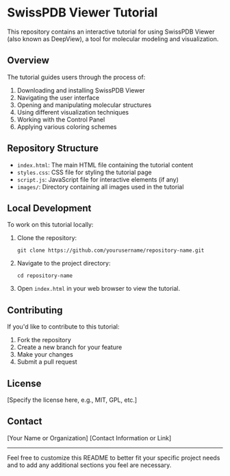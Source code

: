 # SwissPDB Viewer Tutorial

This repository contains an interactive tutorial for using SwissPDB Viewer (also known as DeepView), a tool for molecular modeling and visualization.

## Overview

The tutorial guides users through the process of:
1. Downloading and installing SwissPDB Viewer
2. Navigating the user interface
3. Opening and manipulating molecular structures
4. Using different visualization techniques
5. Working with the Control Panel
6. Applying various coloring schemes

## Repository Structure

- `index.html`: The main HTML file containing the tutorial content
- `styles.css`: CSS file for styling the tutorial page
- `script.js`: JavaScript file for interactive elements (if any)
- `images/`: Directory containing all images used in the tutorial

## Local Development

To work on this tutorial locally:

1. Clone the repository:
   ```
   git clone https://github.com/yourusername/repository-name.git
   ```
2. Navigate to the project directory:
   ```
   cd repository-name
   ```
3. Open `index.html` in your web browser to view the tutorial.

## Contributing

If you'd like to contribute to this tutorial:

1. Fork the repository
2. Create a new branch for your feature
3. Make your changes
4. Submit a pull request

## License

[Specify the license here, e.g., MIT, GPL, etc.]

## Contact

[Your Name or Organization]
[Contact Information or Link]

---

Feel free to customize this README to better fit your specific project needs and to add any additional sections you feel are necessary.
